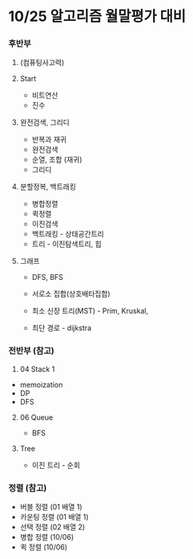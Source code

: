 # 10/25 알고리즘 월말평가 대비

### 후반부

1. (컴퓨팅사고력)

2. Start

   - 비트연산
   - 진수

3. 완전검색, 그리디

   - 반복과 재귀
   - 완전검색
   - 순열, 조합 (재귀)
   - 그리디

4. 분할정복, 백트래킹

   - 병합정렬
   - 퀵정렬
   - 이진검색
   - 백트래킹 - 상태공간트리
   - 트리 - 이진탐색트리, 힙

5. 그래프

   - DFS, BFS
   - 서로소 집합(상호배타집합)
   - 최소 신장 트리(MST) - Prim, Kruskal, 

   - 최단 경로 - dijkstra



### 전반부 (참고)

1.  04 Stack 1
   - memoization
   - DP
   - DFS
2. 06 Queue
   - BFS

3. Tree
   - 이진 트리 - 순회



### 정렬 (참고)

- 버블 정렬 (01 배열 1)
- 카운팅 정렬 (01 배열 1)
- 선택 정렬 (02 배열 2)
- 병합 정렬 (10/06)
- 퀵 정렬 (10/06)